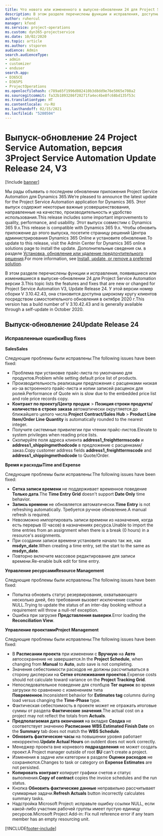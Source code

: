 ```yaml
---
title: Что нового или измененного в выпуске-обновлении 24 для Project Service Automation версии 3
description: В этом разделе перечислены функции и исправления, доступные в выпуске-обновлении 24 для Project Service Automation версии 3.
author: ruhercul
manager: kfend
ms.service: project-operations
ms.custom: dyn365-projectservice
ms.date: 10/02/2020
ms.topic: article
ms.author: stsporen
audience: Admin
search.audienceType:
- admin
- customizer
- enduser
search.app:
- D365CE
- D365PS
- ProjectOperations
ms.openlocfilehash: c789a65f1996d082410b3d8dd9e76e5065e708a2
ms.sourcegitcommit: fa32b1893286f20271fa4ec4be8fc68bd135f53c
ms.translationtype: HT
ms.contentlocale: ru-RU
ms.lasthandoff: 02/15/2021
ms.locfileid: "5280504"
---
```

# <a name="project-service-automation-update-release-24-v3"></a><span data-ttu-id="e2f2c-103">Выпуск-обновление 24 Project Service Automation, версия 3</span><span class="sxs-lookup"><span data-stu-id="e2f2c-103">Project Service Automation Update Release 24, V3</span></span>

[!include [banner](../includes/psa-now-project-operations.md)]

<span data-ttu-id="e2f2c-104">Мы рады объявить о последнем обновлении приложения Project Service Automation для Dynamics 365.</span><span class="sxs-lookup"><span data-stu-id="e2f2c-104">We’re pleased to announce the latest update for the Project Service Automation application for Dynamics 365.</span></span> <span data-ttu-id="e2f2c-105">Этот выпуск содержит некоторые важные усовершенствования, направленные на качество, производительность и удобство использования.</span><span class="sxs-lookup"><span data-stu-id="e2f2c-105">This release includes some important improvements to quality, performance, and usability.</span></span> <span data-ttu-id="e2f2c-106">Этот выпуск совместим с Dynamics 365 9.x.</span><span class="sxs-lookup"><span data-stu-id="e2f2c-106">This release is compatible with Dynamics 365 9.x.</span></span> <span data-ttu-id="e2f2c-107">Чтобы обновить приложение до этого выпуска, посетите страницу решений Центра администрирования Dynamics 365 Online и установите обновление.</span><span class="sxs-lookup"><span data-stu-id="e2f2c-107">To update to this release, visit the Admin Center for Dynamics 365 online solutions page to install the update.</span></span> <span data-ttu-id="e2f2c-108">Дополнительные сведения см. в разделе [Установка, обновление или удаление предпочтительного решения](https://docs.microsoft.com/power-platform/admin/install-remove-preferred-solution).</span><span class="sxs-lookup"><span data-stu-id="e2f2c-108">For more information, see [Install, update, or remove a preferred solution](https://docs.microsoft.com/power-platform/admin/install-remove-preferred-solution).</span></span>

<span data-ttu-id="e2f2c-109">В этом разделе перечислены функции и исправления, появившиеся или изменившиеся в выпуске-обновлении 24 для Project Service Automation версии 3.</span><span class="sxs-lookup"><span data-stu-id="e2f2c-109">This topic lists the features and fixes that are new or changed for Project Service Automation V3, Update Release 24.</span></span> <span data-ttu-id="e2f2c-110">У этой версии номер сборки V 3.10.42.43, она становится доступна широкому кругу клиентов посредством самостоятельного обновления в октябре 2020 г.</span><span class="sxs-lookup"><span data-stu-id="e2f2c-110">This version has a build number of V 3.10.42.43 and is generally available through a self-update in October 2020.</span></span>

## <a name="update-release-24"></a><span data-ttu-id="e2f2c-111">Выпуск-обновление 24</span><span class="sxs-lookup"><span data-stu-id="e2f2c-111">Update Release 24</span></span>

### <a name="bug-fixes"></a><span data-ttu-id="e2f2c-112">Исправленные ошибки</span><span class="sxs-lookup"><span data-stu-id="e2f2c-112">Bug fixes</span></span>

<span data-ttu-id="e2f2c-113">**Sales**</span><span class="sxs-lookup"><span data-stu-id="e2f2c-113">**Sales**</span></span>

<span data-ttu-id="e2f2c-114">Следующие проблемы были исправлены:</span><span class="sxs-lookup"><span data-stu-id="e2f2c-114">The following issues have been fixed:</span></span>

- <span data-ttu-id="e2f2c-115">Проблема при установке прайс-листа по умолчанию для продуктов.</span><span class="sxs-lookup"><span data-stu-id="e2f2c-115">Problem while setting default price list of products.</span></span>
- <span data-ttu-id="e2f2c-116">Производительность реализации предложения с расценками низкая из-за встроенного прайс-листа и копии записей расценок для ролей.</span><span class="sxs-lookup"><span data-stu-id="e2f2c-116">Performance of Quote win is slow due to the embedded price list and role price records copy.</span></span>
- <span data-ttu-id="e2f2c-117">**Контракт по проекту/Центр продаж** > **Позиция строки продукта/количество в строке заказа** автоматически округляется до ближайшего целого числа.</span><span class="sxs-lookup"><span data-stu-id="e2f2c-117">**Project Contract/Sales Hub** > **Product Line Item/Order Line Quantity** is automatically rounded to the nearest integer.</span></span>
- <span data-ttu-id="e2f2c-118">Получите системные привилегии при чтении прайс-листов.</span><span class="sxs-lookup"><span data-stu-id="e2f2c-118">Elevate to system privileges when reading price lists.</span></span>
- <span data-ttu-id="e2f2c-119">Скопируйте поля адреса клиента **address1_freighttermscode** и **address1_shippingmethodcode** в предложение с расценками/заказ.</span><span class="sxs-lookup"><span data-stu-id="e2f2c-119">Copy customer address fields **address1_freighttermscode** and **address1_shippingmethodcode** to Quote/Order.</span></span> 


<span data-ttu-id="e2f2c-120">**Время и расходы**</span><span class="sxs-lookup"><span data-stu-id="e2f2c-120">**Time and Expense**</span></span>

<span data-ttu-id="e2f2c-121">Следующие проблемы были исправлены:</span><span class="sxs-lookup"><span data-stu-id="e2f2c-121">The following issues have been fixed:</span></span>

- <span data-ttu-id="e2f2c-122">**Сетка записи времени** не поддерживает временное поведение **Только дата**.</span><span class="sxs-lookup"><span data-stu-id="e2f2c-122">The **Time Entry Grid** doesn't support **Date Only** time behavior.</span></span>
- <span data-ttu-id="e2f2c-123">**Запись времени** не обновляется автоматически.</span><span class="sxs-lookup"><span data-stu-id="e2f2c-123">**Time Entry** is not refreshing automatically.</span></span> <span data-ttu-id="e2f2c-124">Требуется ручное обновление.</span><span class="sxs-lookup"><span data-stu-id="e2f2c-124">A manual refresh is required.</span></span>
- <span data-ttu-id="e2f2c-125">Невозможно импортировать записи времени из назначения, когда есть перерыв (0 часов) в назначениях ресурса.</span><span class="sxs-lookup"><span data-stu-id="e2f2c-125">Unable to import the time entries from an assignment when there is a break (0 hours) in a resource's assignments.</span></span>
- <span data-ttu-id="e2f2c-126">При создании записи времени установите начало так же, как **msdyn_date**.</span><span class="sxs-lookup"><span data-stu-id="e2f2c-126">When creating a time entry, set the start to the same as **msdyn_date**.</span></span>
- <span data-ttu-id="e2f2c-127">Повторно включите массовое редактирование для записи времени.</span><span class="sxs-lookup"><span data-stu-id="e2f2c-127">Re-enable bulk edit for time entry.</span></span>

<span data-ttu-id="e2f2c-128">**Управление ресурсами**</span><span class="sxs-lookup"><span data-stu-id="e2f2c-128">**Resource Management**</span></span>

<span data-ttu-id="e2f2c-129">Следующие проблемы были исправлены:</span><span class="sxs-lookup"><span data-stu-id="e2f2c-129">The following issues have been fixed:</span></span>

- <span data-ttu-id="e2f2c-130">Попытка обновить статус резервирования, охватывающего несколько дней, без требования вызовет исключение ссылки NULL.</span><span class="sxs-lookup"><span data-stu-id="e2f2c-130">Trying to update the status of an inter-day booking without a requirement will throw a null-ref exception.</span></span>
- <span data-ttu-id="e2f2c-131">Ошибка при загрузке **Представления выверки**.</span><span class="sxs-lookup"><span data-stu-id="e2f2c-131">Error loading the **Reconciliation View**.</span></span>


<span data-ttu-id="e2f2c-132">**Управление проектами**</span><span class="sxs-lookup"><span data-stu-id="e2f2c-132">**Project Management**</span></span>

<span data-ttu-id="e2f2c-133">Следующие проблемы были исправлены:</span><span class="sxs-lookup"><span data-stu-id="e2f2c-133">The following issues have been fixed:</span></span>

- <span data-ttu-id="e2f2c-134">В **Расписании проекта** при изменении с **Вручную** на **Авто** автосохранение не завершается.</span><span class="sxs-lookup"><span data-stu-id="e2f2c-134">In the **Project Schedule**, when changing from **Manual** to **Auto**, auto save is not completing.</span></span>
- <span data-ttu-id="e2f2c-135">Значения себестоимости расходов не должны рассчитываться в сторону дисперсии на **Сетке отслеживания проектов**.</span><span class="sxs-lookup"><span data-stu-id="e2f2c-135">Expense costs should not calculate toward variance on the **Project Tracking Grid**.</span></span>
- <span data-ttu-id="e2f2c-136">Непоследовательное поведение для столбцов **Тег оценок** во время загрузки по сравнению с изменением типа **Повременное**.</span><span class="sxs-lookup"><span data-stu-id="e2f2c-136">Inconsistent behavior for **Estimates tag** columns during load versus changing the **Time-Phase** type.</span></span>
- <span data-ttu-id="e2f2c-137">Фактическая себестоимость в проекте может не отражать итоговые суммы от раздела **Фактические значения**.</span><span class="sxs-lookup"><span data-stu-id="e2f2c-137">The actual cost on a project may not reflect the totals from **Actuals**.</span></span>
- <span data-ttu-id="e2f2c-138">**Предполагаемая дата окончания** на вкладке **Сводка** не соответствует значению **Расписание WBS**.</span><span class="sxs-lookup"><span data-stu-id="e2f2c-138">**Estimated Finish Date** on the **Summary** tab does not match the **WBS Schedule**.</span></span>
- <span data-ttu-id="e2f2c-139">**Обновить фактические часы** на повышении уровня работает некорректно.</span><span class="sxs-lookup"><span data-stu-id="e2f2c-139">**Update Actual Hours** on outdent does not work correctly.</span></span>
- <span data-ttu-id="e2f2c-140">Менеджер проекта вне корневого **подразделения** не может создать проект.</span><span class="sxs-lookup"><span data-stu-id="e2f2c-140">A Project manager outside of root **BU** can't create a project.</span></span>
- <span data-ttu-id="e2f2c-141">Изменения в задаче или категории в разделе **Оценки расходов** не сохраняются.</span><span class="sxs-lookup"><span data-stu-id="e2f2c-141">Changes to task or category on **Expense Estimates** are not persisted.</span></span>
- <span data-ttu-id="e2f2c-142">**Копировать контракт** копирует графики счетов и статус выполнения.</span><span class="sxs-lookup"><span data-stu-id="e2f2c-142">**Copy of contract** copies the invoice schedules and the run status.</span></span>
- <span data-ttu-id="e2f2c-143">Кнопка **Обновить фактические данные** неправильно рассчитывает суммарные задачи.</span><span class="sxs-lookup"><span data-stu-id="e2f2c-143">**Refresh Actuals** button incorrectly calculates summary tasks.</span></span>
- <span data-ttu-id="e2f2c-144">Надстройка Microsoft Project: исправьте ошибку ссылки NULL, если какой-либо участник рабочей группы имеет пустую единицу ресурсов.</span><span class="sxs-lookup"><span data-stu-id="e2f2c-144">Microsoft Project Add-in: Fix null reference error if any team member has an empty resourcing unit.</span></span>



[!INCLUDE[footer-include](../includes/footer-banner.md)]